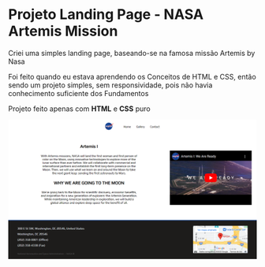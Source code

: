 <h1>Projeto Landing Page - NASA Artemis Mission</h1>

<p>Criei uma simples landing page, baseando-se na famosa missão Artemis by Nasa</p>
<p>Foi feito quando eu estava aprendendo os Conceitos de HTML e CSS, então sendo um projeto simples, sem responsividade, pois não havia conhecimento suficiente dos Fundamentos</p>

<p>Projeto feito apenas com <strong>HTML</strong> e <strong>CSS</strong> puro </p>


<img src="/img/viewpage.png">

